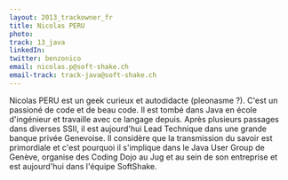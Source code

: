 ```yaml
---
layout: 2013_trackowner_fr
title: Nicolas PERU
photo: 
track: 13_java
linkedIn: 
twitter: benzonico
email: nicolas.p@soft-shake.ch
email-track: track-java@soft-shake.ch
---
```


Nicolas PERU est un geek curieux et autodidacte (pleonasme ?). C'est un passioné de code et de beau code. 
Il est tombé dans Java en école d'ingénieur et travaille avec ce langage depuis. Après plusieurs passages dans diverses SSII, il est aujourd'hui Lead Technique dans une grande banque privée Genevoise. Il considère que la transmission du savoir est primordiale et c'est pourquoi il s'implique dans le Java User Group de Genève, organise des Coding Dojo au Jug et au sein de son entreprise et est aujourd'hui dans l'équipe SoftShake.